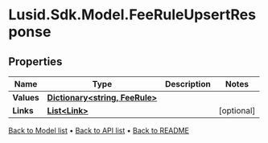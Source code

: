 # Lusid.Sdk.Model.FeeRuleUpsertResponse

## Properties

Name | Type | Description | Notes
------------ | ------------- | ------------- | -------------
**Values** | [**Dictionary&lt;string, FeeRule&gt;**](FeeRule.md) |  | 
**Links** | [**List&lt;Link&gt;**](Link.md) |  | [optional] 

[Back to Model list](../README.md#documentation-for-models) &#8226; [Back to API list](../README.md#documentation-for-api-endpoints) &#8226; [Back to README](../README.md)

